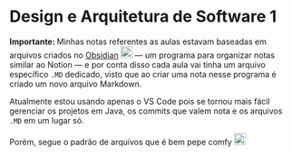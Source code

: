 # Design e Arquitetura de Software 1

<p float="left">
  <strong>Importante: </strong>Minhas notas referentes as aulas estavam baseadas em arquivos criados no <a href="https://obsidian.md/">Obsidian</a>
  <img src="https://upload.wikimedia.org/wikipedia/commons/1/10/2023_Obsidian_logo.svg" width="21" title="obsidian_logo" /> — um programa para organizar notas similar ao Notion — e por conta disso cada aula vai tinha um arquivo específico <code>.MD</code> dedicado, visto que ao criar uma nota nesse programa é criado um novo arquivo Markdown.
</p>

Atualmente estou usando apenas o VS Code pois se tornou mais fácil gerenciar os projetos em Java, os commits que valem nota e os arquivos ```.MD``` em um lugar só. 

<p float="left">
  Porém, segue o padrão de arquivos que é bem pepe comfy 
  <img src="https://i.imgur.com/tmWRanf.png" width="21" title="pepe_comfy" />
</p>




